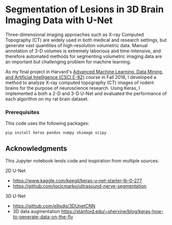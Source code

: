 # Segmentation of Lesions in 3D Brain Imaging Data with U-Net

Three-dimensional imaging approaches such as X-ray Computed Topography (CT) are widely used in both medical and research settings, but generate vast quantities of high-resolution volumetric data. Manual annotation of 3-D volumes is extremely laborious and time-intensive, and therefore automated methods for segmenting volumetric imaging data are an important but challenging problem for machine learning.

As my final project in Harvard's [Advanced Machine Learning, Data Mining, and Artificial Intelligence (CSCI E-82)](https://canvas.harvard.edu/courses/52820/assignments/syllabus) course in Fall 2018, I developed a method to analyze X-ray computed topography (CT) images of rodent brains for the purpose of neuroscience research. Using Keras, I implemented a both a 2-D and 3-D U-Net and evaluated the performance of each algorithm on my rat brain dataset.

### Prerequisites

This code uses the following packages:

```
pip install keras pandas numpy skimage scipy
```

## Acknowledgments

This Jupyter notebook lends code and inspiration from multiple sources:

2D U-Net
* https://www.kaggle.com/keegil/keras-u-net-starter-lb-0-277
* https://github.com/jocicmarko/ultrasound-nerve-segmentation

3D U-Net
* https://github.com/ellisdg/3DUnetCNN
* 3D data augmentation https://stanford.edu/~shervine/blog/keras-how-to-generate-data-on-the-fly
